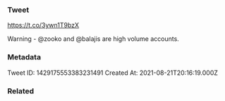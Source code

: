 ### Tweet
https://t.co/3ywn1T9bzX

Warning - @zooko and @balajis are high volume accounts.

### Metadata
Tweet ID: 1429175553383231491
Created At: 2021-08-21T20:16:19.000Z

### Related

